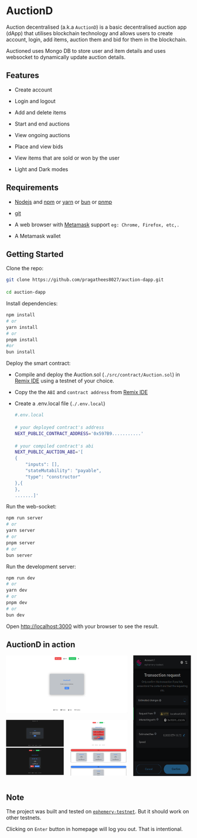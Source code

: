 # AuctionD
Auction decentralised (a.k.a `AuctionD`) is a basic decentralised auction app (dApp) that utilises blockchain technology and allows users to create account, login, add items, auction them and bid for them in the blockchain.

Auctioned uses Mongo DB to store user and item details and uses websocket to dynamically update auction details.

## Features

- Create account

- Login and logout

- Add and delete items

- Start and end auctions

- View ongoing auctions

- Place and view bids

- View items that are sold or won by the user

- Light and Dark modes

## Requirements

- [Nodejs](https://nodejs.org/en) and [npm](https://nodejs.org/en) or [yarn](https://yarnpkg.com/) or [bun](https://bun.sh/) or [pnmp](https://pnpm.io/)

- [git](https://git-scm.com/)

- A web browser with [Metamask](https://metamask.io/) support `eg: Chrome, Firefox, etc,.`

- A Metamask wallet


## Getting Started

Clone the repo:

```bash
git clone https://github.com/pragathees8027/auction-dapp.git

cd auction-dapp
```

Install dependencies:

```bash
npm install
# or 
yarn install
# or
pnpm install
#or
bun install
```

Deploy the smart contract:

- Compile and deploy the Auction.sol (`./src/contract/Auction.sol`) in [Remix IDE](https://remix.ethereum.org/) using a testnet of your choice.

- Copy the the `ABI` and `contract address` from [Remix IDE](https://remix.ethereum.org/)

- Create a .env.local file (`./.env.local`)
    ```bash
    #.env.local

    # your deployed contract's address
    NEXT_PUBLIC_CONTRACT_ADDRESS='0x597B9...........' 

    # your compiled contract's abi
    NEXT_PUBLIC_AUCTION_ABI='[
	{
		"inputs": [],
		"stateMutability": "payable",
		"type": "constructor"
	},{
    }, 
    .......]'
    ```

Run the web-socket:

```bash
npm run server
# or
yarn server
# or
pnpm server
# or
bun server
```


Run the development server:

```bash
npm run dev
# or
yarn dev
# or
pnpm dev
# or
bun dev
```

Open [http://localhost:3000](http://localhost:3000) with your browser to see the result.

## AuctionD in action
<div style="display: grid; grid-template-columns: repeat(3, 1fr); gap: 16px;">
    <div style="grid-column: span 2;">
        <img src="./screenshot/home.jpg" alt="home" style="width: 100%;"/>
    </div>
    <div style="grid-row: span 3;">
        <img src="./screenshot/txn.jpg" alt="home" style="height: 100%;"/>
    </div>
    <div style="grid-row: span 2;">
        <img src="./screenshot/login.jpg" alt="login" style="width: 100%;"/>
        <img src="./screenshot/ongoing.jpg" alt="ongoing" style="width: 100%;"/>
    </div>
    <div style="grid-row: span 3;">
        <img src="./screenshot/bids.jpg" alt="bids" style="width: 100%;"/>
        <img src="./screenshot/user.jpg" alt="user" style="width: 100%;"/>
    </div>
</div>


## Note
The project was built and tested on [`ephemery-testnet`](https://ephemery.dev/).
But it should work on other testnets.

Clicking on `Enter` button in homepage will log you out. That is intentional.
